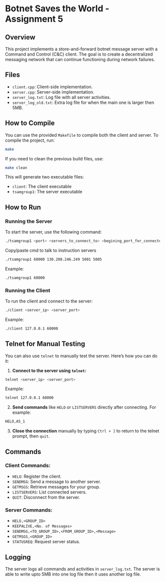 
# Botnet Saves the World - Assignment 5

## Overview

This project implements a store-and-forward botnet message server with a Command and Control (C&C) client. The goal is to create a decentralized messaging network that can continue functioning during network failures.

## Files
- `client.cpp`: Client-side implementation.
- `server.cpp`: Server-side implementation.
- `server_log.txt`: Log file with all server activities.
- `server_log_old.txt`: Extra log file for when the main one is larger then 5MB.

## How to Compile

You can use the provided `Makefile` to compile both the client and server. To compile the project, run:

```bash
make
```

If you need to clean the previous build files, use:

```bash
make clean
```

This will generate two executable files:  
- `client`: The client executable  
- `tsamgroup1`: The server executable

## How to Run

### Running the Server

To start the server, use the following command:

```bash
./tsamgroup1 <port> <servers_to_connect_to> <begining_port_for_connected_servers> <ending_port_for_connected_servers>
```
Copy/paste cmd to talk to instruction servers
```bash
./tsamgroup1 60000 130.208.246.249 5001 5005
```

Example:

```bash
./tsamgroup1 60000
```

### Running the Client

To run the client and connect to the server:

```bash
./client <server_ip> <server_port>
```

Example:

```bash
./client 127.0.0.1 60000
```

## Telnet for Manual Testing

You can also use `telnet` to manually test the server. Here’s how you can do it:

1. **Connect to the server using `telnet`:**

```bash
telnet <server_ip> <server_port>
```

Example:

```bash
telnet 127.0.0.1 60000
```

2. **Send commands** like `HELO` or `LISTSERVERS` directly after connecting. For example:

```bash
HELO,A5_1
```

3. **Close the connection** manually by typing `Ctrl + ]` to return to the telnet prompt, then `quit`.

## Commands

### Client Commands:

*   `HELO`: Register the client.
*   `SENDMSG`: Send a message to another server.
*   `GETMSGS`: Retrieve messages for your group.
*   `LISTSERVERS`: List connected servers.
*   `QUIT`: Disconnect from the server.

### Server Commands:

*   `HELO,<GROUP_ID>`
*   `KEEPALIVE,<No. of Messages>`
*   `SENDMSG,<TO_GROUP_ID>,<FROM_GROUP_ID>,<Message>`
*   `GETMSGS,<GROUP_ID>`
*   `STATUSREQ`: Request server status.

## Logging

The server logs all commands and activities in `server_log.txt`.
The server is able to write upto 5MB into one log file then it uses another log file.
